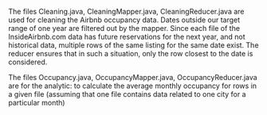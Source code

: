 The files Cleaning.java, CleaningMapper.java, CleaningReducer.java are used for cleaning the Airbnb occupancy data. Dates outside our target range of one year are filtered out by the mapper. Since each file of the InsideAirbnb.com data has future reservations for the next year, and not historical data, multiple rows of the same listing for the same date exist. The reducer ensures that in such a situation, only the row closest to the date is considered.

The files Occupancy.java, OccupancyMapper.java, OccupancyReducer.java are for the analytic: to calculate the average monthly occupancy for rows in a given file (assuming that one file contains data related to one city for a particular month)
